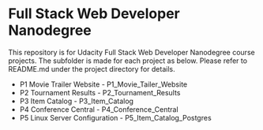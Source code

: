# Full Stack Web Developer Nanodegree
This repository is for Udacity Full Stack Web Developer Nanodegree course projects.
The subfolder is made for each project as below. Please refer to README.md under
the project directory for details.

* P1 Movie Trailer Website - P1_Movie_Tailer_Website
* P2 Tournament Results - P2_Tournament_Results
* P3 Item Catalog - P3_Item_Catalog
* P4 Conference Central - P4_Conference_Central
* P5 Linux Server Configuration - P5_Item_Catalog_Postgres
